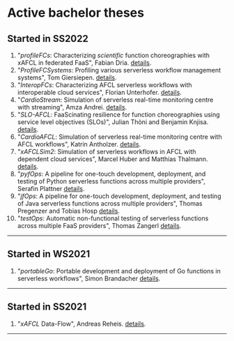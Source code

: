 # Active bachelor theses

## Started in SS2022

1. "*profileFCs*: Characterizing *scientific* function choreographies with xAFCL in federated FaaS", Fabian Dria. [details](./profileFCSs.md).
1. "*ProfileFCSystems*: Profiling various serverless workflow management systems", Tom Giersiepen. [details](./profileFCSystems.md).
1. "*InteropFCs*: Characterizing AFCL serverless workflows with interoperable cloud services", Florian Unterhofer. [details](./InteropFCs.md).
1. "*CardioStream*: Simulation of serverless real-time monitoring centre with streaming", Amza Andrei. [details](./CardioStream.md).
1. "*SLO-AFCL*: FaaScinating resilience for function choreographies using service level objectives (SLOs)", Julian Thöni and Benjamin Knjisa. [details](./SLO-AFCL.md).
1. "*CardioAFCL*: Simulation of serverless real-time monitoring centre with AFCL workflows", Katrin Antholzer. [details](./CardioAFCL.md).
1. "*xAFCLSim2*: Simulation of serverless workflows in AFCL with dependent cloud services", Marcel Huber and Matthias Thalmann. [details](./xAFCLSim2.md).
1. "*pyfOps*: A pipeline for one-touch development, deployment, and testing of Python serverless functions across multiple providers", Serafin Plattner [details](./pyfOps.md).
1. "*jfOps*: A pipeline for one-touch development, deployment, and testing of Java serverless functions across multiple providers", Thomas Pregenzer and Tobias Hosp [details](./jfOps.md).
1. "*testOps*: Automatic non-functional testing of serverless functions across multiple FaaS providers", Thomas Zangerl [details](./testOps.md).
---

## Started in WS2021

1. "*portableGo*: Portable development and deployment of Go functions in serverless workflows", Simon Brandacher [details](./portableGo.md).
---

## Started in SS2021

1. "*xAFCL* Data-Flow", Andreas Reheis. [details](./xAFCLDataFlow.md).
---

